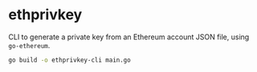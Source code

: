 # ethprivkey

CLI to generate a private key from an Ethereum account JSON file, using `go-ethereum`.

```bash
go build -o ethprivkey-cli main.go
```
